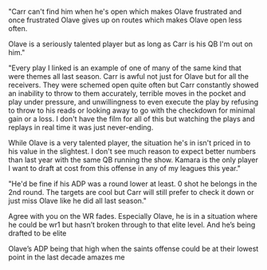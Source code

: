 "Carr can't find him when he's open which makes Olave frustrated and once frustrated Olave gives up on routes which makes Olave open less often.

Olave is a seriously talented player but as long as Carr is his QB I'm out on him."

"Every play I linked is an example of one of many of the same kind that were themes all last season. Carr is awful not just for Olave but for all the receivers. They were schemed open quite often but Carr constantly showed an inability to throw to them accurately, terrible moves in the pocket and play under pressure, and unwillingness to even execute the play by refusing to throw to his reads or looking away to go with the checkdown for minimal gain or a loss. I don't have the film for all of this but watching the plays and replays in real time it was just never-ending.

While Olave is a very talented player, the situation he's in isn't priced in to his value in the slightest. I don't see much reason to expect better numbers than last year with the same QB running the show. Kamara is the only player I want to draft at cost from this offense in any of my leagues this year."

"He'd be fine if his ADP was a round lower at least. 0 shot he belongs in the 2nd round. The targets are cool but Carr will still prefer to check it down or just miss Olave like he did all last season."

Agree with you on the WR fades. Especially Olave, he is in a situation where he could be wr1 but hasn’t broken through to that elite level. And he’s being drafted to be elite

Olave’s ADP being that high when the saints offense could be at their lowest point in the last decade amazes me
